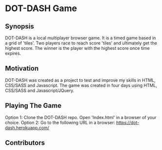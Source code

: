 # DOT-DASH Game


## Synopsis

DOT-DASH is a local multiplayer browser game.
It is a timed game based in a grid of 'tiles'. Two players race to reach score 'tiles' and ultimately get the highest score.
The winner is the player with the highest score once time expires.

## Motivation

DOT-DASH was created as a project to test and improve my skills in HTML, CSS/SASS and Javascript.
The game was created in four days using HTML, CSS/SASS and Javascript/JQuery.

## Playing The Game

Option 1: Clone the DOT-DASH repo. Open 'Index.html' in a browser of your choice.
Option 2: Go to the following URL in a browser:
	https://dot-dash.herokuapp.com/





## Contributors